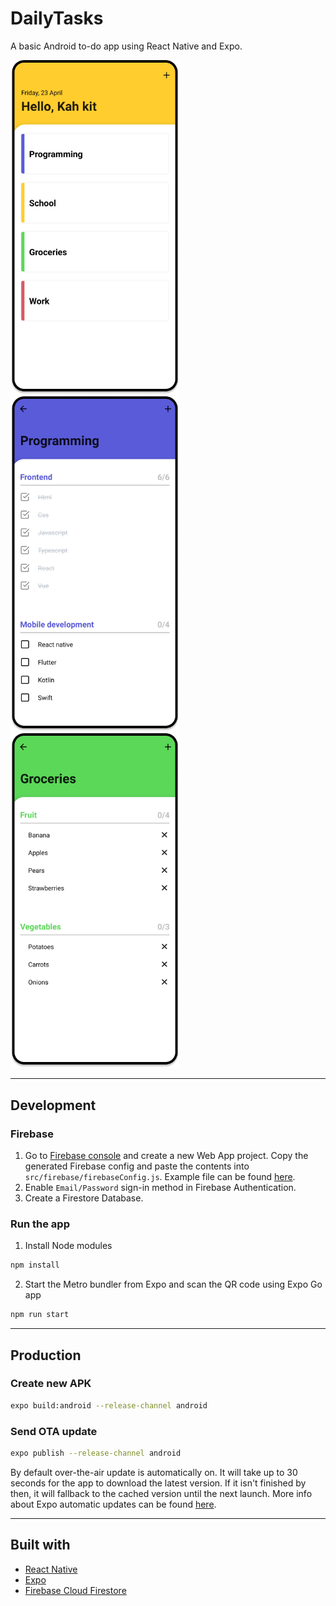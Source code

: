 # DailyTasks

A basic Android to-do app using React Native and Expo.

<div float="left">
  <img src="./assets/dailytask_list.png" width="270" />
  <img src="./assets/dailytask_list_details.png" width="270" />
  <img src="./assets/dailytask_list_details_delete.png" width="270" />
</div>

----
## Development

### Firebase

1. Go to [Firebase console](https://console.firebase.google.com/) and create a new Web App project. Copy the generated Firebase config and paste the contents into `src/firebase/firebaseConfig.js`. Example file can be found [here](../DailyTask/src/firebase/firebaseConfig.example.js).
2. Enable `Email/Password` sign-in method in Firebase Authentication.
3. Create a Firestore Database.


### Run the app

1. Install Node modules

```bash
npm install
```

2. Start the Metro bundler from Expo and scan the QR code using Expo Go app

```bash
npm run start
```

----

## Production

### Create new APK

```bash
expo build:android --release-channel android
```

### Send OTA update

```bash
expo publish --release-channel android
```

By default over-the-air update is automatically on. It will take up to 30 seconds for the app to download the latest version. If it isn't finished by then, it will fallback to the cached version until the next launch. More info about Expo automatic updates can be found [here](https://docs.expo.io/guides/configuring-ota-updates/#automatic-updates).

----

## Built with

* [React Native](https://reactnative.dev/)
* [Expo](https://expo.io/)
* [Firebase Cloud Firestore](https://firebase.google.com/docs/firestore)